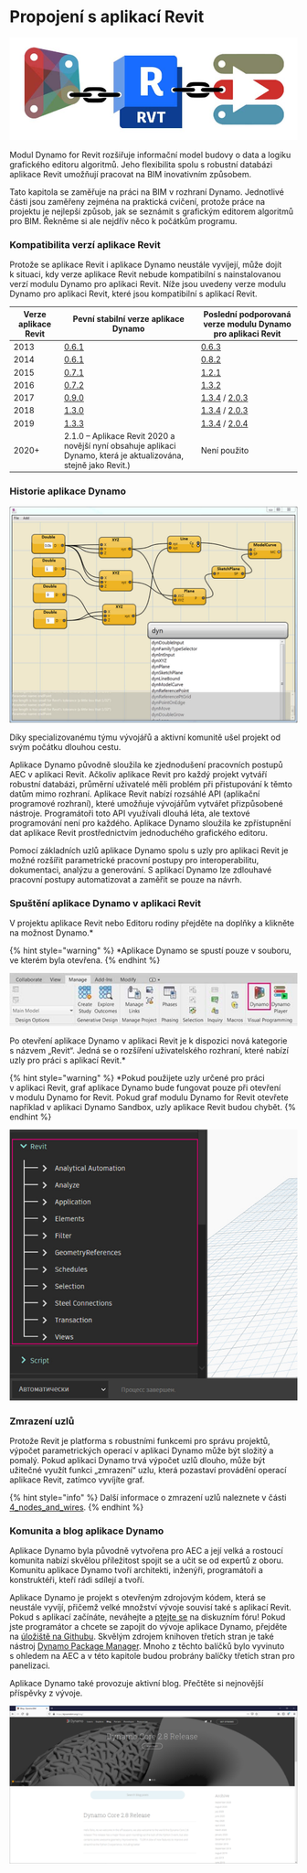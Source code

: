 # Propojení s aplikací Revit

![](images/1/revitconnectionlink.jpg)

Modul Dynamo for Revit rozšiřuje informační model budovy o data a logiku grafického editoru algoritmů. Jeho flexibilita spolu s robustní databázi aplikace Revit umožňují pracovat na BIM inovativním způsobem.

Tato kapitola se zaměřuje na práci na BIM v rozhraní Dynamo. Jednotlivé části jsou zaměřeny zejména na praktická cvičení, protože práce na projektu je nejlepší způsob, jak se seznámit s grafickým editorem algoritmů pro BIM. Řekněme si ale nejdřív něco k počátkům programu.

### Kompatibilita verzí aplikace Revit

Protože se aplikace Revit i aplikace Dynamo neustále vyvíjejí, může dojít k situaci, kdy verze aplikace Revit nebude kompatibilní s nainstalovanou verzí modulu Dynamo pro aplikaci Revit. Níže jsou uvedeny verze modulu Dynamo pro aplikaci Revit, které jsou kompatibilní s aplikací Revit.

| Verze aplikace Revit | Pevní stabilní verze aplikace Dynamo                                                       | Poslední podporovaná verze modulu Dynamo pro aplikaci Revit                                                                                                                                |
| ------------- | --------------------------------------------------------------------------------- | ---------------------------------------------------------------------------------------------------------------------------------------------------------------------- |
| 2013          | [0.6.1](http://dyn-builds-data.s3-us-west-2.amazonaws.com/DynamoInstall0.6.1.exe) | [0.6.3](http://dyn-builds-data.s3-us-west-2.amazonaws.com/DynamoInstall0.6.3.exe)                                                                                      |
| 2014          | [0.6.1](http://dyn-builds-data.s3-us-west-2.amazonaws.com/DynamoInstall0.6.1.exe) | [0.8.2](http://dyn-builds-data.s3-us-west-2.amazonaws.com/DynamoInstall0.8.2.exe)                                                                                      |
| 2015          | [0.7.1](http://dyn-builds-data.s3-us-west-2.amazonaws.com/DynamoInstall0.7.1.exe) | [1.2.1](http://dyn-builds-data.s3-us-west-2.amazonaws.com/DynamoInstall1.2.1.exe)                                                                                      |
| 2016          | [0.7.2](http://dyn-builds-data.s3-us-west-2.amazonaws.com/DynamoInstall0.7.2.exe) | [1.3.2](http://dyn-builds-data.s3-us-west-2.amazonaws.com/DynamoInstall1.3.2.exe)                                                                                      |
| 2017          | [0.9.0](http://dyn-builds-data.s3-us-west-2.amazonaws.com/DynamoInstall0.9.0.exe) | [1.3.4](http://dyn-builds-data.s3-us-west-2.amazonaws.com/DynamoInstall1.3.4.exe) / [2.0.3](https://dyn-builds-data.s3-us-west-2.amazonaws.com/DynamoInstall2.0.3.exe) |
| 2018          | [1.3.0](http://dyn-builds-data.s3-us-west-2.amazonaws.com/DynamoInstall1.3.0.exe) | [1.3.4](http://dyn-builds-data.s3-us-west-2.amazonaws.com/DynamoInstall1.3.4.exe) / [2.0.3](https://dyn-builds-data.s3-us-west-2.amazonaws.com/DynamoInstall2.0.3.exe) |
| 2019          | [1.3.3](http://dyn-builds-data.s3-us-west-2.amazonaws.com/DynamoInstall1.3.3.exe) | [1.3.4](http://dyn-builds-data.s3-us-west-2.amazonaws.com/DynamoInstall1.3.4.exe) / [2.0.4](https://dyn-builds-data.s3-us-west-2.amazonaws.com/DynamoInstall2.0.4.exe) |
| 2020+         | 2.1.0 – Aplikace Revit 2020 a novější nyní obsahuje aplikaci Dynamo, která je aktualizována, stejně jako Revit.)      | Není použito                                                                                                                                                                    |

### Historie aplikace Dynamo

![Historie](images/1/earlyScreenshot.jpg)

Díky specializovanému týmu vývojářů a aktivní komunitě ušel projekt od svým počátku dlouhou cestu.

Aplikace Dynamo původně sloužila ke zjednodušení pracovních postupů AEC v aplikaci Revit. Ačkoliv aplikace Revit pro každý projekt vytváří robustní databázi, průměrní uživatelé měli problém při přistupování k těmto datům mimo rozhraní. Aplikace Revit nabízí rozsáhlé API (aplikační programové rozhraní), které umožňuje vývojářům vytvářet přizpůsobené nástroje. Programátoři toto API využívali dlouhá léta, ale textové programování není pro každého. Aplikace Dynamo sloužila ke zpřístupnění dat aplikace Revit prostřednictvím jednoduchého grafického editoru.

Pomocí základních uzlů aplikace Dynamo spolu s uzly pro aplikaci Revit je možné rozšířit parametrické pracovní postupy pro interoperabilitu, dokumentaci, analýzu a generování. S aplikací Dynamo lze zdlouhavé pracovní postupy automatizovat a zaměřit se pouze na návrh.

### Spuštění aplikace Dynamo v aplikaci Revit

V projektu aplikace Revit nebo Editoru rodiny přejděte na doplňky a klikněte na možnost Dynamo.*

{% hint style="warning" %}
 *Aplikace Dynamo se spustí pouze v souboru, ve kterém byla otevřena. 
{% endhint %}

![](<images/1/launchdynamofromrevit (1).jpg>)

Po otevření aplikace Dynamo v aplikaci Revit je k dispozici nová kategorie s názvem „Revit“. Jedná se o rozšíření uživatelského rozhraní, které nabízí uzly pro práci s aplikací Revit.*

{% hint style="warning" %}
 *Pokud použijete uzly určené pro práci v aplikaci Revit, graf aplikace Dynamo bude fungovat pouze při otevření v modulu Dynamo for Revit. Pokud graf modulu Dynamo for Revit otevřete například v aplikaci Dynamo Sandbox, uzly aplikace Revit budou chybět. 
{% endhint %}

![](images/1/revitconnection-runningdynamoinrevit02.jpg)

### Zmrazení uzlů

Protože Revit je platforma s robustními funkcemi pro správu projektů, výpočet parametrických operací v aplikaci Dynamo může být složitý a pomalý. Pokud aplikaci Dynamo trvá výpočet uzlů dlouho, může být užitečné využít funkci „zmrazení“ uzlu, která pozastaví provádění operací aplikace Revit, zatímco vyvíjíte graf.

{% hint style="info" %}
 Další informace o zmrazení uzlů naleznete v části [4_nodes_and_wires](../4\_nodes\_and\_wires/ "mention"). 
{% endhint %}

### Komunita a blog aplikace Dynamo

Aplikace Dynamo byla původně vytvořena pro AEC a její velká a rostoucí komunita nabízí skvělou příležitost spojit se a učit se od expertů z oboru. Komunitu aplikace Dynamo tvoří architekti, inženýři, programátoři a konstruktéři, kteří rádi sdílejí a tvoří.

Aplikace Dynamo je projekt s otevřeným zdrojovým kódem, která se neustále vyvíjí, přičemž velké množství vývoje souvisí také s aplikací Revit. Pokud s aplikací začínáte, neváhejte a [ptejte se](http://dynamobim.org/forums/forum/dyn/) na diskuzním fóru! Pokud jste programátor a chcete se zapojit do vývoje aplikace Dynamo, přejděte na [úložiště na Githubu](https://github.com/DynamoDS/Dynamo). Skvělým zdrojem knihoven třetích stran je také nástroj [Dynamo Package Manager](http://dynamopackages.com). Mnoho z těchto balíčků bylo vyvinuto s ohledem na AEC a v této kapitole budou probrány balíčky třetích stran pro panelizaci.

Aplikace Dynamo také provozuje aktivní blog. Přečtěte si nejnovější příspěvky z vývoje.

![Blog](images/1/blog.png)
